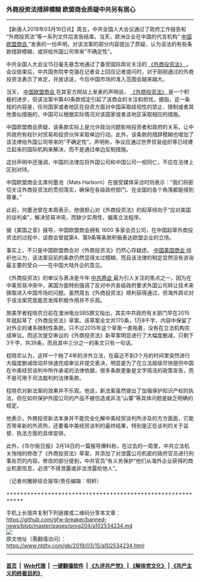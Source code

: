 ### 外商投资法措辞模糊 欧盟商会质疑中共另有居心
------------------------

<div class="post_content" itemprop="articleBody">
 <p>
  【新唐人2019年03月16日讯】周五，中共全国人大会议通过了政府工作报告和 “外商投资法”等一系列文件后宣告结束。当天，欧洲企业在中国的代言机构“
  <a href="https://www.ntdtv.com/gb/中国欧盟商会.htm">
   中国欧盟商会
  </a>
  ”发表的一份声明，对该法案的部分内容提出了质疑，认为该法的有些条款措辞模糊，或将给外国公司带来“不确定性”。
 </p>
 <p>
  中共全国人大会议15日毫无悬念地通过了备受国际舆论关注的
  <a href="https://www.ntdtv.com/gb/《外商投资法》.htm">
   《外商投资法》
  </a>
  。会议结束后，中共国务院李克强在记者会上回应记者提问时，对于刚刚通过的外商投资法表示了肯定，并放话说，今后中国市场的准入范围会越来越大。
 </p>
 <p>
  当天，
  <a href="https://www.ntdtv.com/gb/中国欧盟商会.htm">
   中国欧盟商会
  </a>
  在其官方网站上发表的声明说，
  <a href="https://www.ntdtv.com/gb/《外商投资法》.htm">
   《外商投资法》
  </a>
  是一个积极的进步，但该法案中第40条款规定引起了该商会的关注和担忧。据指，这一条规的内容是，任何国家或者地区在投资方面对中国采取歧视性的禁止、限制或者其他类似措施的，中国可以根据实际情况对该国家或者该地区采取相应的措施。
 </p>
 <p>
  中国欧盟商会质疑，该条款实际上是允许政治问题影响投资者和政府的关系，让中共政府有权针对贸易和投资伙伴采取单边行动。此外，该条款的措辞模糊也增加了该法律给外国公司带来的“不确定性”。声明称，争议应通过世界贸易组织等已经建立起来的国际机构来解决，而不是通过单边反制措施。
 </p>
 <p>
  这份声明中还强调，中国的法律应将外国公司和中国公司一视同仁，不应在法律上区别对待。
 </p>
 <p>
  中国欧盟商会主席何墨池（Mats Harborn）在接受媒体采访时则表示：“我们将密切关注外商投资法的贯彻落实，确保在各级政府部门、在全国的各个角落都能得到尊重。”
 </p>
 <p>
  此前，何墨池曾在本周表示，他很担心对《外商投资法》的起草倾向于“应对美国的谈判桌”，解决贸易冲突，而缺少实用性，偏离立法程序。
 </p>
 <p>
  据《美国之音》报导，中国欧盟商会拥有 1600 多家会员公司，在中国起草外商投资法的过程中，该商会曾就第4、第9条等条款积极表达欧盟企业的立场。
 </p>
 <p>
  事实上，不只是中国欧盟商会对《外商投资法》仍然心存疑虑，
  <a href="https://www.ntdtv.com/gb/中国美国商会.htm">
   中国美国商会
  </a>
  组织也认为，该法案目前的条款仍然显得太过模糊，而且该法律的制定显然没有咨询最主要的受众——在中国大陆外企的意见。
 </p>
 <p>
  《外商投资法》的审议与表决是今年
  <a href="https://www.ntdtv.com/gb/412969.htm">
   中共两会
  </a>
  最为引人关注的焦点之一，因为在中美贸易冲突中，美国方面特别强调了反对中共各级政府要求外国公司转让技术来换取进入中国市场的问题。虽然周五《外商投资法》顺利获得通过，但海外舆论对于该法案究竟能否发挥积极作用并不乐观。
 </p>
 <p>
  旅美学者程晓农日前在澳洲电台SBS撰文指出，其实中共政府有关部门早在2015年就起草了《外商投资法》草案。该草案全文共170条，1万8千字，内容中保留了对外企的诸多限制性条款。只不过2015年这个草案一直拖着，没有在立法机构完成审议。而这次提交审议的《外商投资法》新草案明显进行了大幅度删减，只剩下3千字，共39条，而且其中三分之一的条文只有一句话。
 </p>
 <p>
  程晓农认为，这样一个拖了4年的涉外立法，在最近不到3个月的时间里突然进行大幅度删减改动并快速完成审议并提交表决，明显是为了在立法层级尽快提供中国在中美经贸谈判中所作承诺的法律依据，很多条款更象是文字简洁的政策宣告，而不是可用于司法裁判的法律条款。
 </p>
 <p>
  程晓农对新法案的效果并不乐观。他说，新法案虽然提出了加强保护知识产权的执法，但在如何保护外国公司的产品不被仿造或非法“山寨”等具体问题是缺乏明确的规定。
 </p>
 <p>
  他表示，外商投资新法本身并不能完全化解中美经贸谈判所涉及的方方面面，它能否带来新的外资热，还要看中美经贸谈判的最终结果，特别是正在谈判的关于监督、执法方面的具体安排。
 </p>
 <p>
  此外，《华尔街日报》3月14日的一篇报导爆料称，在过去的一周里，中共立法机关悄悄的修改了《外商投资法》草案，并添加了对泄露公司机密的政府官员进行刑事处罚的内容。修改的部分提到，中共官员“有义务保护”他们从海外企业获得的商业机密信息，必须“不得泄露或非法泄露给他人”。
 </p>
 <p>
  （记者何雅婷综合报导/责任编辑：明轩）
 </p>
 <div class="single_ad">
 </div>
</div>

+++++++++++++++++++++++++++++++++++++++++++++++++++++++++++<br/><br/>
手机上长按并复制下列链接或二维码分享本文章：<br/>
https://github.com/gfw-breaker/banned-news/blob/master/pages/prog204/a102534234.md <br/>
<a href='https://github.com/gfw-breaker/banned-news/blob/master/pages/prog204/a102534234.md'><img src='https://github.com/gfw-breaker/banned-news/blob/master/pages/prog204/a102534234.md.png'/></a> <br/>
原文地址（需翻墙访问）：https://www.ntdtv.com/gb/2019/03/15/a102534234.html


------------------------
#### [首页](https://github.com/gfw-breaker/banned-news/blob/master/README.md) &nbsp;|&nbsp; [Web代理](https://github.com/labour-camp/helloworld) &nbsp;|&nbsp; [一键翻墙软件](https://github.com/gfw-breaker/nogfw/blob/master/README.md) &nbsp;| [《九评共产党》](https://github.com/gfw-breaker/9ping.md/blob/master/README.md#九评之一评共产党是什么) | [《解体党文化》](https://github.com/gfw-breaker/jtdwh.md/blob/master/README.md) | [《共产主义的终极目的》](https://github.com/gfw-breaker/gczydzjmd.md/blob/master/README.md)

